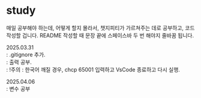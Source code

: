 # study
매일 공부해야 하는데, 어떻게 할지 몰라서, 챗지피티가 가르쳐주는 데로 공부하고, 코드 작성할 겁니다.
README 작성할 때 문장 끝에 스페이스바 두 번 해야지 줄바꿈 됩니다.

2025.03.31  
  : .gitignore 추가.  
  : 출력 공부.  
  : !주의 : 한국어 깨질 경우, chcp 65001 입력하고 VsCode 종료하고 다시 실행.  

2025.04.06  
  : 변수 공부
